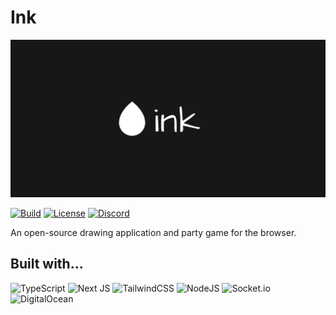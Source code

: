 # Ink

![banner](banner.png)

[![Build][build-badge]][build]
[![License][license-badge]][license]
[![Discord][discord-badge]][discord]

An open-source drawing application and party game for the browser.

## Built with...
![TypeScript][ts-badge]
![Next JS][next-badge]
![TailwindCSS][tailwind-badge]
![NodeJS][node-badge]
![Socket.io][socket-badge]
![DigitalOcean][ocean-badge]


[ts-badge]: https://img.shields.io/badge/typescript-%23007ACC.svg?style=for-the-badge&logo=typescript&logoColor=white
[next-badge]: https://img.shields.io/badge/Next-black?style=for-the-badge&logo=next.js&logoColor=white
[tailwind-badge]: https://img.shields.io/badge/tailwindcss-%2338B2AC.svg?style=for-the-badge&logo=tailwind-css&logoColor=white
[node-badge]: https://img.shields.io/badge/node.js-6DA55F?style=for-the-badge&logo=node.js&logoColor=white
[socket-badge]: https://img.shields.io/badge/Socket.io-black?style=for-the-badge&logo=socket.io&badgeColor=010101
[ocean-badge]: https://img.shields.io/badge/DigitalOcean-%230167ff.svg?style=for-the-badge&logo=digitalOcean&logoColor=white
[build]: https://circleci.com/gh/draw-dot-ink/ink/tree/master
[build-badge]: https://img.shields.io/github/workflow/status/draw-dot-ink/ink/tests?event=push
[license-badge]: 
  https://img.shields.io/badge/License-MIT-yellow.svg
[license]: https://opensource.org/licenses/MIT
[discord-badge]: https://img.shields.io/discord/925112411835469825.svg?color=7389D8&labelColor=6A7EC2&logo=discord&logoColor=ffffff
[discord]: https://discord.gg/6Vj8eBUJnH